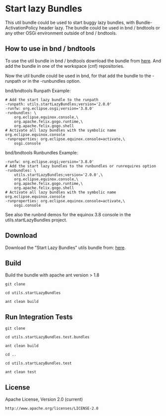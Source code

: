 # Start lazy Bundles

This util bundle could be used to start buggy lazy bundles, with Bundle-ActivationPolicy header lazy. 
The bundle could be used in bnd / bndtools or any other OSGi environment outside of bnd / bndtools. 

## How to use in bnd / bndtools

To use the util bundle in bnd / bndtools download the bundle from [here](https://github.com/tux2323/Start-lazy-Bundles/blob/bndtools-v2.0.0/cnf/releaserepo/utils.startLazyBundles/utils.startLazyBundles-2.0.0.jar?raw=true). 
And add the bundle in one of the workspace (cnf) repositories.

Now the util bundle could be used in bnd, for that add the bundle to the -runpath or in the -runbundles option.

bnd/bndtools Runpath Example:

	# Add the start lazy bundle to the runpath
	-runpath: utils.startLazyBundles;version='2.0.0'
	-runfw: org.eclipse.osgi;version='3.8.0'
	-runbundles: \
		org.eclipse.equinox.console,\
		org.apache.felix.gogo.runtime,\
		org.apache.felix.gogo.shell
	# Activate all lazy bundles with the symbolic name org.eclipse.equinox.console
	-runproperties: org.eclipse.equinox.console=activate,\
		osgi.console

bnd/bndtools Runbundles Example:

	-runfw: org.eclipse.osgi;version='3.8.0'
	# Add the start lazy bundles to the runbundles or runrequires option
	-runbundles: \
		utils.startLazyBundles;version='2.0.0',\
		org.eclipse.equinox.console,\
		org.apache.felix.gogo.runtime,\
		org.apache.felix.gogo.shell
	# Activate all lazy bundles with the symbolic name org.eclipse.equinox.console
	-runproperties: org.eclipse.equinox.console=activate,\
		osgi.console
		
See also the runbnd demos for the equinox 3.8 console in the utils.startLazyBundles project.

## Download 

Download the "Start Lazy Bundles" utils bundle from: [here](https://github.com/tux2323/Start-lazy-Bundles/blob/bndtools-v2.0.0/cnf/releaserepo/utils.startLazyBundles/utils.startLazyBundles-2.0.0.jar?raw=true).

## Build

Build the bundle with apache ant version > 1.8 

	git clone
	
	cd utils.startLazyBundles
	
	ant clean build
	
## Run Integration Tests

	git clone
	
	cd utils.startLazyBundles.test.bundles
	
	ant clean build
	
	cd ..
	
	cd utils.startLazyBundles.test
	
	ant clean test

## License

Apache License, Version 2.0 (current) 
	
	http://www.apache.org/licenses/LICENSE-2.0 